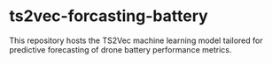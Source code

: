 # ts2vec-forcasting-battery
This repository hosts the TS2Vec machine learning model tailored for predictive forecasting of drone battery performance metrics. 
